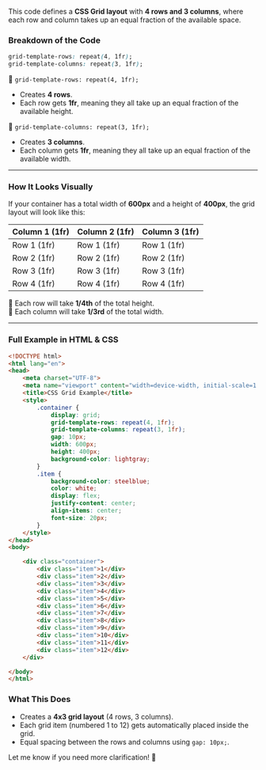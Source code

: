 This code defines a **CSS Grid layout** with **4 rows and 3 columns**, where each row and column takes up an equal fraction of the available space.

### **Breakdown of the Code**
```css
grid-template-rows: repeat(4, 1fr);
grid-template-columns: repeat(3, 1fr);
```

🔹 `grid-template-rows: repeat(4, 1fr);`  
   - Creates **4 rows**.  
   - Each row gets **1fr**, meaning they all take up an equal fraction of the available height.

🔹 `grid-template-columns: repeat(3, 1fr);`  
   - Creates **3 columns**.  
   - Each column gets **1fr**, meaning they all take up an equal fraction of the available width.

---

### **How It Looks Visually**
If your container has a total width of **600px** and a height of **400px**, the grid layout will look like this:

| **Column 1 (1fr)** | **Column 2 (1fr)** | **Column 3 (1fr)** |
|----------------|----------------|----------------|
| Row 1 (1fr) | Row 1 (1fr) | Row 1 (1fr) |
| Row 2 (1fr) | Row 2 (1fr) | Row 2 (1fr) |
| Row 3 (1fr) | Row 3 (1fr) | Row 3 (1fr) |
| Row 4 (1fr) | Row 4 (1fr) | Row 4 (1fr) |

🔹 Each row will take **1/4th** of the total height.  
🔹 Each column will take **1/3rd** of the total width.

---

### **Full Example in HTML & CSS**
```html
<!DOCTYPE html>
<html lang="en">
<head>
    <meta charset="UTF-8">
    <meta name="viewport" content="width=device-width, initial-scale=1.0">
    <title>CSS Grid Example</title>
    <style>
        .container {
            display: grid;
            grid-template-rows: repeat(4, 1fr);
            grid-template-columns: repeat(3, 1fr);
            gap: 10px;
            width: 600px;
            height: 400px;
            background-color: lightgray;
        }
        .item {
            background-color: steelblue;
            color: white;
            display: flex;
            justify-content: center;
            align-items: center;
            font-size: 20px;
        }
    </style>
</head>
<body>

    <div class="container">
        <div class="item">1</div>
        <div class="item">2</div>
        <div class="item">3</div>
        <div class="item">4</div>
        <div class="item">5</div>
        <div class="item">6</div>
        <div class="item">7</div>
        <div class="item">8</div>
        <div class="item">9</div>
        <div class="item">10</div>
        <div class="item">11</div>
        <div class="item">12</div>
    </div>

</body>
</html>
```

### **What This Does**
- Creates a **4x3 grid layout** (4 rows, 3 columns).
- Each grid item (numbered 1 to 12) gets automatically placed inside the grid.
- Equal spacing between the rows and columns using `gap: 10px;`.

Let me know if you need more clarification! 🚀